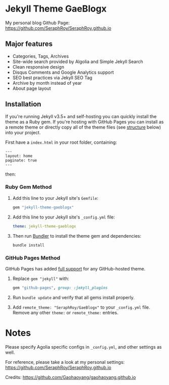 # Jekyll Theme GaeBlogx

My personal blog Github Page: https://github.com/SeraphRoy/SeraphRoy.github.io

## Major features

- Categories, Tags, Archives
- Site-wide search provided by Algolia and Simple Jekyll Search
- Clean responsive design
- Disqus Comments and Google Analytics support
- SEO best practices via Jekyll SEO Tag
- Archive by month instead of year
- About page layout

## Installation

If you're running Jekyll v3.5+ and self-hosting you can quickly install the
theme as a Ruby gem. If you're hosting with GitHub Pages you can install as a
remote theme or directly copy all of the theme files (see [structure](#structure)
below) into your project.

First have a `index.html` in your root folder, containing:

```
---
layout: home
paginate: true
---
```

then:

### Ruby Gem Method

1. Add this line to your Jekyll site's `Gemfile`:

   ```ruby
   gem "jekyll-theme-gaeblogx"
   ```
2. Add this line to your Jekyll site's `_config.yml` file:

   ```yaml
   theme: jekyll-theme-gaeblogx
   ```

2. Then run [Bundler](http://bundler.io/) to install the theme gem and dependencies:

   ```terminal
   bundle install
   ```

### GitHub Pages Method

GitHub Pages has added [full support](https://github.com/blog/2464-use-any-theme-with-github-pages)
for any GitHub-hosted theme.

1. Replace `gem "jekyll"` with:

   ```ruby
   gem "github-pages", group: :jekyll_plugins
   ```

2. Run `bundle update` and verify that all gems install properly.

3. Add `remote_theme: "SeraphRoy/GaeBlogx"` to your
   `_config.yml` file. Remove any other `theme:` or `remote_theme:` entries.
   
# Notes
Please specify Agolia specific configs in `_config.yml`, and other settings as well.

For reference, please take a look at my personal settings: https://github.com/SeraphRoy/SeraphRoy.github.io

Credits: https://github.com/Gaohaoyang/gaohaoyang.github.io
